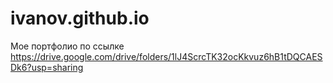 # ivanov.github.io
Мое портфолио по ссылке https://drive.google.com/drive/folders/1lJ4ScrcTK32ocKkvuz6hB1tDQCAESDk6?usp=sharing

